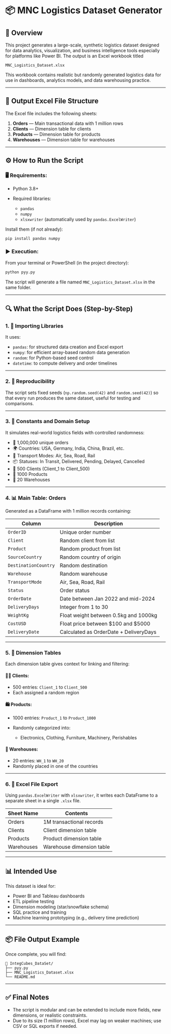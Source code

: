 # 📦 MNC Logistics Dataset Generator

## 🧭 Overview

This project generates a large-scale, synthetic logistics dataset designed for data analytics, visualization, and business intelligence tools especially for platforms like Power BI. The output is an Excel workbook titled

```
MNC_Logistics_Dataset.xlsx
```

This workbook contains realistic but randomly generated logistics data for use in dashboards, analytics models, and data warehousing practice.

---

## 📁 Output Excel File Structure

The Excel file includes the following sheets:

1. **Orders** — Main transactional data with 1 million rows
2. **Clients** — Dimension table for clients
3. **Products** — Dimension table for products
4. **Warehouses** — Dimension table for warehouses

---

## ⚙️ How to Run the Script

### 🖥️ Requirements:

* Python 3.8+
* Required libraries:

  * `pandas`
  * `numpy`
  * `xlsxwriter` (automatically used by `pandas.ExcelWriter`)

Install them (if not already):

```bash
pip install pandas numpy
```

### ▶️ Execution:

From your terminal or PowerShell (in the project directory):

```bash
python pyy.py
```

The script will generate a file named `MNC_Logistics_Dataset.xlsx` in the same folder.

---

## 🔍 What the Script Does (Step-by-Step)

### 1. 🧪 Importing Libraries

It uses:

* `pandas`: for structured data creation and Excel export
* `numpy`: for efficient array-based random data generation
* `random`: for Python-based seed control
* `datetime`: to compute delivery and order timelines

---

### 2. 🔄 Reproducibility

The script sets fixed seeds (`np.random.seed(42)` and `random.seed(42)`) so that every run produces the same dataset, useful for testing and comparisons.

---

### 3. 📌 Constants and Domain Setup

It simulates real-world logistics fields with controlled randomness:

* 🔢 1,000,000 unique orders
* 🌍 Countries: USA, Germany, India, China, Brazil, etc.
* 🚛 Transport Modes: Air, Sea, Road, Rail
* 📦 Statuses: In Transit, Delivered, Pending, Delayed, Cancelled
* 👤 500 Clients (Client\_1 to Client\_500)
* 🛒 1000 Products
* 🏬 20 Warehouses

---

### 4. 📊 Main Table: Orders

Generated as a DataFrame with 1 million records containing:

| Column               | Description                            |
| -------------------- | -------------------------------------- |
| `OrderID`            | Unique order number                    |
| `Client`             | Random client from list                |
| `Product`            | Random product from list               |
| `SourceCountry`      | Random country of origin               |
| `DestinationCountry` | Random destination                     |
| `Warehouse`          | Random warehouse                       |
| `TransportMode`      | Air, Sea, Road, Rail                   |
| `Status`             | Order status                           |
| `OrderDate`          | Date between Jan 2022 and mid-2024     |
| `DeliveryDays`       | Integer from 1 to 30                   |
| `WeightKg`           | Float weight between 0.5kg and 1000kg  |
| `CostUSD`            | Float price between \$100 and \$5000   |
| `DeliveryDate`       | Calculated as OrderDate + DeliveryDays |

---

### 5. 🧱 Dimension Tables

Each dimension table gives context for linking and filtering:

#### 🧑‍💼 Clients:

* 500 entries: `Client_1` to `Client_500`
* Each assigned a random region

#### 🛍️ Products:

* 1000 entries: `Product_1` to `Product_1000`
* Randomly categorized into:

  * Electronics, Clothing, Furniture, Machinery, Perishables

#### 🏢 Warehouses:

* 20 entries: `WH_1` to `WH_20`
* Randomly placed in one of the countries

---

### 6. 💾 Excel File Export

Using `pandas.ExcelWriter` with `xlsxwriter`, it writes each DataFrame to a separate sheet in a single `.xlsx` file.

| Sheet Name | Contents                  |
| ---------- | ------------------------- |
| Orders     | 1M transactional records  |
| Clients    | Client dimension table    |
| Products   | Product dimension table   |
| Warehouses | Warehouse dimension table |

---

## 📊 Intended Use

This dataset is ideal for:

* Power BI and Tableau dashboards
* ETL pipeline testing
* Dimension modeling (star/snowflake schema)
* SQL practice and training
* Machine learning prototyping (e.g., delivery time prediction)

---

## 📦 File Output Example

Once complete, you will find:

```
📁 IntegCubes_DataSet/
├── pyy.py
├── MNC_Logistics_Dataset.xlsx
└── README.md
```

---

## ✅ Final Notes

* The script is modular and can be extended to include more fields, new dimensions, or realistic constraints.
* Due to its size (1 million rows), Excel may lag on weaker machines; use CSV or SQL exports if needed.

